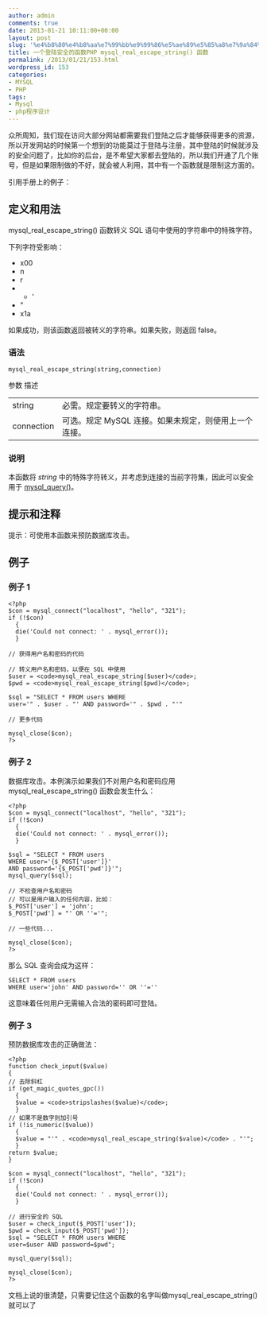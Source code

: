 ```yaml
---
author: admin
comments: true
date: 2013-01-21 10:11:00+00:00
layout: post
slug: '%e4%b8%80%e4%b8%aa%e7%99%bb%e9%99%86%e5%ae%89%e5%85%a8%e7%9a%84%e5%87%bd%e6%95%b0php-mysql_real_escape_string-%e5%87%bd%e6%95%b0'
title: 一个登陆安全的函数PHP mysql_real_escape_string() 函数
permalink: /2013/01/21/153.html
wordpress_id: 153
categories:
- MYSQL
- PHP
tags:
- Mysql
- php程序设计
---
```





众所周知，我们现在访问大部分网站都需要我们登陆之后才能够获得更多的资源，所以开发网站的时候第一个想到的功能莫过于登陆与注册，其中登陆的时候就涉及的安全问题了，比如你的后台，是不希望大家都去登陆的，所以我们开通了几个账号，但是如果限制做的不好，就会被人利用，其中有一个函数就是限制这方面的。




  






引用手册上的例子：










## 定义和用法




mysql_real_escape_string() 函数转义 SQL 语句中使用的字符串中的特殊字符。




下列字符受影响：






  * x00 
  * n 
  * r 
  *   * ' 
  * "
  * x1a 



如果成功，则该函数返回被转义的字符串。如果失败，则返回 false。




### 语法



    
    mysql_real_escape_string(string,connection)


<table class="dataintable " >
<tbody >
<tr >
参数
描述
</tr>
<tr >

<td >string
</td>

<td >必需。规定要转义的字符串。
</td>
</tr>
<tr >

<td >connection
</td>

<td >可选。规定 MySQL 连接。如果未规定，则使用上一个连接。
</td>
</tr>
</tbody>
</table>


### 说明




本函数将 _string_ 中的特殊字符转义，并考虑到连接的当前字符集，因此可以安全用于 [
mysql_query()](http://www.w3school.com.cn/php/func_mysql_query.asp)。










## 提示和注释




提示：可使用本函数来预防数据库攻击。










## 例子




### 例子 1



    
    <?php
    $con = mysql_connect("localhost", "hello", "321");
    if (!$con)
      {
      die('Could not connect: ' . mysql_error());
      }
    
    // 获得用户名和密码的代码
    
    // 转义用户名和密码，以便在 SQL 中使用
    $user = <code>mysql_real_escape_string($user)</code>;
    $pwd = <code>mysql_real_escape_string($pwd)</code>;
    
    $sql = "SELECT * FROM users WHERE
    user='" . $user . "' AND password='" . $pwd . "'"
    
    // 更多代码
    
    mysql_close($con);
    ?>




### 例子 2




数据库攻击。本例演示如果我们不对用户名和密码应用 mysql_real_escape_string() 函数会发生什么：



    
    <?php
    $con = mysql_connect("localhost", "hello", "321");
    if (!$con)
      {
      die('Could not connect: ' . mysql_error());
      }
    
    $sql = "SELECT * FROM users
    WHERE user='{$_POST['user']}'
    AND password='{$_POST['pwd']}'";
    mysql_query($sql);
    
    // 不检查用户名和密码
    // 可以是用户输入的任何内容，比如：
    $_POST['user'] = 'john';
    $_POST['pwd'] = "' OR ''='";
    
    // 一些代码...
    
    mysql_close($con);
    ?>




那么 SQL 查询会成为这样：



    
    SELECT * FROM users
    WHERE user='john' AND password='' OR ''=''




这意味着任何用户无需输入合法的密码即可登陆。




### 例子 3




预防数据库攻击的正确做法：



    
    <?php
    function check_input($value)
    {
    // 去除斜杠
    if (get_magic_quotes_gpc())
      {
      $value = <code>stripslashes($value)</code>;
      }
    // 如果不是数字则加引号
    if (!is_numeric($value))
      {
      $value = "'" . <code>mysql_real_escape_string($value)</code> . "'";
      }
    return $value;
    }
    
    $con = mysql_connect("localhost", "hello", "321");
    if (!$con)
      {
      die('Could not connect: ' . mysql_error());
      }
    
    // 进行安全的 SQL
    $user = check_input($_POST['user']);
    $pwd = check_input($_POST['pwd']);
    $sql = "SELECT * FROM users WHERE
    user=$user AND password=$pwd";
    
    mysql_query($sql);
    
    mysql_close($con);
    ?>





文档上说的很清楚，只需要记住这个函数的名字叫做mysql_real_escape_string()就可以了




